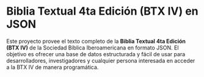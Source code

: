 # Biblia Textual 4ta Edición (BTX IV) en JSON

Este proyecto provee el texto completo de la **Biblia Textual 4ta Edición (BTX IV)** de la Sociedad Bíblica Iberoamericana en formato JSON. El objetivo es ofrecer una base de datos estructurada y fácil de usar para desarrolladores, investigadores y cualquier persona interesada en acceder a la BTX IV de manera programática.